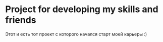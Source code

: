 # Project for developing  my skills and friends
Этот и есть тот проект с которого начался старт моей карьеры :)
